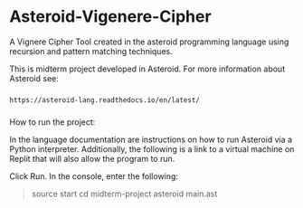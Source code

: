 # Asteroid-Vigenere-Cipher
A Vignere Cipher Tool created in the asteroid programming language using recursion and pattern matching techniques.

This is midterm project developed in Asteroid. 
For more information about Asteroid see:
###
```
https://asteroid-lang.readthedocs.io/en/latest/
```
###

How to run the project:

In the language documentation are instructions on how to run Asteroid via a Python interpreter.
Additionally, the following is a link to a virtual machine on Replit that will also allow the program to run.


Click Run.
In the console, enter the following:
>source start
>cd midterm-project
>asteroid main.ast
